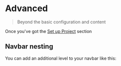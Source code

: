# Advanced
> Beyond the basic configuration and content

Once you've got the [Set up Project](setup-project.md) section

## Navbar nesting

You can add an additional level to your navbar like this:
<!-- 
```yaml
nav:
  - Home: index.md
  - About: about.md
  - Foo:
      - Overview: foo/index.md
      - Bar: foo/bar.md
``` -->